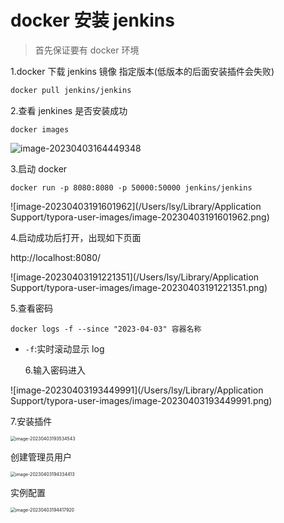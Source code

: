 # docker 安装 jenkins

> 首先保证要有 docker 环境

1.docker 下载 jenkins 镜像 指定版本(低版本的后面安装插件会失败)

```bash
docker pull jenkins/jenkins
```

2.查看 jenkines 是否安装成功

```
docker images
```

![image-20230403164449348](/Users/lsy/FE/07-笔记/l-lib/docs/assets/img/docker/dockerImg.png)

3.启动 docker

```
docker run -p 8080:8080 -p 50000:50000 jenkins/jenkins
```

![image-20230403191601962](/Users/lsy/Library/Application Support/typora-user-images/image-20230403191601962.png)

4.启动成功后打开，出现如下页面

http://localhost:8080/

![image-20230403191221351](/Users/lsy/Library/Application Support/typora-user-images/image-20230403191221351.png)

5.查看密码

```
docker logs -f --since "2023-04-03" 容器名称
```

- `-f`:实时滚动显示 log

  6.输入密码进入

![image-20230403193449991](/Users/lsy/Library/Application Support/typora-user-images/image-20230403193449991.png)

7.安装插件

<img src="/Users/lsy/Library/Application Support/typora-user-images/image-20230403193534543.png" alt="image-20230403193534543" style="zoom:50%;" />

创建管理员用户

<img src="/Users/lsy/Library/Application Support/typora-user-images/image-20230403194334413.png" alt="image-20230403194334413" style="zoom:50%;" />

实例配置

<img src="/Users/lsy/Library/Application Support/typora-user-images/image-20230403194417920.png" alt="image-20230403194417920" style="zoom:50%;" />
